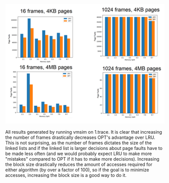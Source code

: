 ![Alt text](graphs_for_writeup.png?raw=true "Results")

All results generated by running vmsim on 1.trace. It is clear that increasing the number of frames drastically decreases OPT's advantage over LRU. This is not surprising, as the number of frames dictates the size of the linked lists and if the linked list is larger decisions about page faults have to be made less often (and we would probably expect LRU to make more "mistakes" compared to OPT if it has to make more decisions). Increasing the block size drastically reduces the amount of accesses required for either algorithm (by over a factor of 100), so if the goal is to minimize accesses, increasing the block size is a good way to do it.
